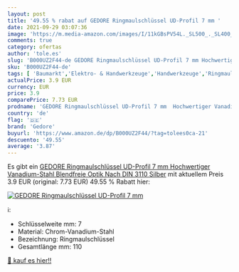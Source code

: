```yaml
---
layout: post
title: '49.55 % rabat auf GEDORE Ringmaulschlüssel UD-Profil 7 mm '
date: 2021-09-29 03:07:36
image: 'https://m.media-amazon.com/images/I/11kGBsPV54L._SL500_._SL400_.jpg'
comments: true
category: ofertas
author: 'tole.es'
slug: 'B000UZ2F44-de GEDORE Ringmaulschlüssel UD-Profil 7 mm Hochwertiger...'
sku: 'B000UZ2F44-de'
tags: [ 'Baumarkt','Elektro- & Handwerkzeuge','Handwerkzeuge','Ringmaulschlüssel','Schraubenschlüssel','gedore', ]
actualPrice: 3.9 EUR
currency: EUR
price: 3.9
comparePrice: 7.73 EUR
prodname: 'GEDORE Ringmaulschlüssel UD-Profil 7 mm  Hochwertiger Vanadium-Stahl  Blendfreie Optik  Nach DIN 3110  Silber'
country: 'de'
flag: '🇩🇪'
brand: 'Gedore'
buyurl: 'https://www.amazon.de/dp/B000UZ2F44/?tag=tolees0ca-21'
descuento: '49.55'
average: '3.87'
---
```


Es gibt ein [GEDORE Ringmaulschlüssel UD-Profil 7 mm  Hochwertiger Vanadium-Stahl  Blendfreie Optik  Nach DIN 3110  Silber](https://www.amazon.de/dp/B000UZ2F44/?tag=tolees0ca-21) mit aktuellem Preis 3.9 EUR (original: 7.73 EUR) 49.55 % Rabatt hier:

[![GEDORE Ringmaulschlüssel UD-Profil 7 mm ](https://m.media-amazon.com/images/I/11kGBsPV54L._SL500_._SL400_.jpg)](https://www.amazon.de/dp/B000UZ2F44/?tag=tolees0ca-21)

ℹ️:

- Schlüsselweite mm: 7
- Material: Chrom-Vanadium-Stahl
- Bezeichnung: Ringmaulschlüssel
- Gesamtlänge mm: 110

[🛒 kauf es hier!!](https://www.amazon.de/dp/B000UZ2F44/?tag=tolees0ca-21)
